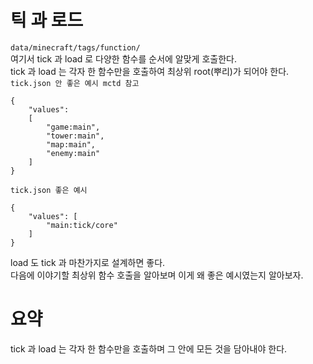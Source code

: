 # 틱 과 로드
`data/minecraft/tags/function/`  
여기서 tick 과 load 로 다양한 함수를 순서에 알맞게 호출한다.  
tick 과 load 는 각자 한 함수만을 호출하여 최상위 root(뿌리)가 되어야 한다.  
`tick.json 안 좋은 예시 mctd 참고`  
```
{
    "values": 
    [
        "game:main",
        "tower:main",
        "map:main",
        "enemy:main"
    ]
}
```
`tick.json 좋은 예시`  
```
{
    "values": [
        "main:tick/core"
    ]
}
```
load 도 tick 과 마찬가지로 설계하면 좋다.  
다음에 이야기할 최상위 함수 호출을 알아보며 이게 왜 좋은 예시였는지 알아보자.  

# 요약
tick 과 load 는 각자 한 함수만을 호출하며 그 안에 모든 것을 담아내야 한다.  